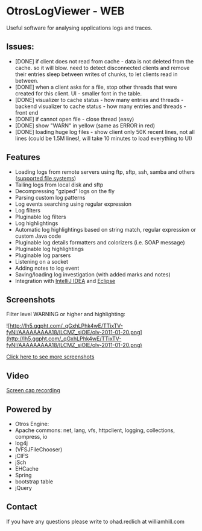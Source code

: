 # OtrosLogViewer - WEB
Useful software for analysing applications logs and traces.

## Issues:
* [DONE] if client does not read from cache - data is not deleted from the cache. so it will blow. need to detect disconnected clients and remove their entries
sleep between writes of chunks, to let clients read in between.
* [DONE] when a client asks for a file, stop other threads that were created for this client.
UI - smaller font in the table.
* [DONE] visualizer to cache status - how many entries and threads - backend
visualizer to cache status - how many entries and threads - front end
* [DONE] if cannot open file - close thread (easy)
* [DONE] show "WARN" in yellow (same as ERROR in red)
* [DONE] loading huge log files - show client only 50K recent lines, not all lines (could be 1.5M lines!, will take 10 minutes to load everything to UI)


## Features
  * Loading logs from remote servers using ftp, sftp, ssh, samba and others ([supported file systems](http://commons.apache.org/vfs/filesystems.html))
  * Tailing logs from local disk and sftp
  * Decompressing "gziped" logs on the fly
  * Parsing custom log patterns
  * Log events searching using regular expression
  * Log filters
  * Pluginable log filters
  * Log highlightings
  * Automatic log highlightings based on string match, regular expression or custom Java code
  * Pluginable log details formatters and colorizers (i.e. SOAP message)
  * Pluginable log highlightings
  * Pluginable log parsers
  * Listening on a socket
  * Adding notes to log event
  * Saving/loading log investigation (with added marks and notes)
  * Integration with [IntelliJ IDEA](https://github.com/otros-systems/otroslogviewer/wiki/JumpToCode) and [Eclipse](https://github.com/otros-systems/otroslogviewer/wiki/JumpToCode)

## Screenshots

Filter level WARNING or higher and highlighting:

![http://lh5.ggpht.com/_qGxhLPhk4wE/TTixTV-fyNI/AAAAAAAAA18/ILCMZ_siOIE/olv-2011-01-20.png](http://lh5.ggpht.com/_qGxhLPhk4wE/TTixTV-fyNI/AAAAAAAAA18/ILCMZ_siOIE/olv-2011-01-20.png)

[Click here to see more screenshots](https://github.com/otros-systems/otroslogviewer/wiki/Screenshots)

## Video
[Screen cap recording ](https://github.com/otros-systems/otroslogviewer/wiki/Wideo)

## Powered by
  * Otros Engine:
  * Apache commons: net, lang, vfs, httpclient, logging, collections, compress, io
  * log4j
  * (VFSJFileChooser)
  * jCIFS
  * jSch
  * EHCache
  * Spring
  * bootstrap table
  * jQuery
  

## Contact
If you have any questions please write to ohad.redlich at williamhill.com

